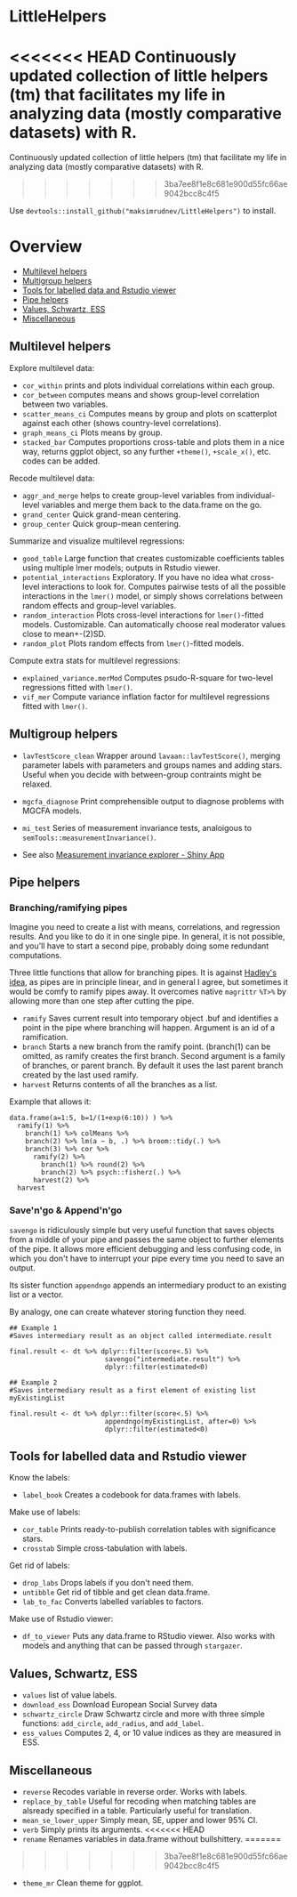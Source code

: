 

# LittleHelpers

<<<<<<< HEAD
Continuously updated collection of little helpers (tm) that facilitates my life in analyzing data (mostly comparative datasets) with R.
=======
Continuously updated collection of little helpers (tm) that facilitate my life in analyzing data (mostly comparative datasets) with R.
>>>>>>> 3ba7ee8f1e8c681e900d55fc66ae9042bcc8c4f5


Use `devtools::install_github("maksimrudnev/LittleHelpers")` to install.

# Overview

- [Multilevel helpers](#multilevel-helpers)
- [Multigroup helpers](#multigroup-helpers)
- [Tools for labelled data and Rstudio viewer](#tools-for-labelled-data-and-rstudio-viewer)
- [Pipe helpers](#pipe-helpers)
- [Values, Schwartz, ESS](#values-schwartz-ess)
- [Miscellaneous](#miscellaneous)

## Multilevel helpers

Explore multilevel data:

- `cor_within` prints and plots individual correlations within each group.
- `cor_between` computes means and shows group-level correlation between two variables.
- `scatter_means_ci` Computes means by group and plots on scatterplot against each other (shows country-level correlations).
- `graph_means_ci` Plots means by group.
- `stacked_bar` Computes proportions cross-table and plots them in a nice way, returns ggplot object, so any further `+theme()`, `+scale_x()`, etc. codes can be added.

Recode multilevel data:

- `aggr_and_merge` helps to create group-level variables from individual-level variables and merge them back to the data.frame on the go.
- `grand_center` Quick grand-mean centering.
- `group_center` Quick group-mean centering.

Summarize and visualize multilevel regressions:

- `good_table` Large function that creates customizable coefficients tables using multiple lmer models; outputs in Rstudio viewer.
- `potential_interactions` Exploratory. If you have no idea what cross-level interactions to look for. Computes pairwise tests of all the possible interactions in the `lmer()` model, or simply shows correlations between random effects and group-level variables.
- `random_interaction` Plots cross-level interactions for `lmer()`-fitted models. Customizable. Can automatically choose real moderator values close to mean+-(2)SD.
- `random_plot` Plots random effects from `lmer()`-fitted models.


Compute extra stats for multilevel regressions:

- `explained_variance.merMod` Computes psudo-R-square for two-level regressions fitted with `lmer()`.
- `vif_mer` Compute variance inflation factor for multilevel regressions fitted with `lmer()`.


## Multigroup helpers

- `lavTestScore_clean` Wrapper around `lavaan::lavTestScore()`, merging parameter labels with parameters and groups names and adding stars. Useful when you decide with between-group contraints might be relaxed.
- `mgcfa_diagnose` Print comprehensible output to diagnose problems with MGCFA models.
- `mi_test` Series of measurement invariance tests, analoigous to `semTools::measurementInvariance()`.

- See also [Measurement invariance explorer - Shiny App](https://github.com/MaksimRudnev/MIE)

## Pipe helpers

### Branching/ramifying pipes

Imagine you need to create a list with means, correlations, and regression results. And you like to do it in one single pipe. In general, it is not possible, and you'll have to start a second pipe, probably doing some redundant computations.

Three little functions that allow for branching pipes. It is against [Hadley's idea](http://r4ds.had.co.nz/pipes.html#when-not-to-use-the-pipe), as pipes are in principle linear, and in general I agree, but sometimes it would be comfy to ramify pipes away. It overcomes native `magrittr` `%T>%` by allowing more than one step after cutting the pipe.

- `ramify` Saves current result into temporary object .buf and identifies a point in the pipe where branching will happen. Argument is an id of a ramification.
- `branch` Starts a new branch from the ramify point. (branch(1) can be omitted, as ramify creates the first branch. Second argument is a family of branches, or parent branch. By default it uses the last parent branch created by the last used ramify.
- `harvest` Returns contents of all the branches as a list.

Example that allows it:

```
data.frame(a=1:5, b=1/(1+exp(6:10)) ) %>%
  ramify(1) %>%
    branch(1) %>% colMeans %>% 
    branch(2) %>% lm(a ~ b, .) %>% broom::tidy(.) %>% 
    branch(3) %>% cor %>%
      ramify(2) %>%
        branch(1) %>% round(2) %>%
        branch(2) %>% psych::fisherz(.) %>%
      harvest(2) %>%
  harvest
```



### Save'n'go & Append'n'go

`savengo` is ridiculously  simple but very useful function that saves objects from a middle of your pipe and passes the same object to further elements of the pipe. It allows more efficient debugging and less confusing code, in which you don't have to interrupt your pipe every time you need to save an output.

Its sister function `appendngo` appends an intermediary product to an existing list or a vector.

By analogy, one can create whatever storing function they need.



```
## Example 1
#Saves intermediary result as an object called intermediate.result

final.result <- dt %>% dplyr::filter(score<.5) %>%
                        savengo("intermediate.result") %>% 
                        dplyr::filter(estimated<0)
  
## Example 2
#Saves intermediary result as a first element of existing list myExistingList

final.result <- dt %>% dplyr::filter(score<.5) %>%
                        appendngo(myExistingList, after=0) %>% 
                        dplyr::filter(estimated<0)
```

## Tools for labelled data and Rstudio viewer

Know the labels:

- `label_book` Creates a codebook for data.frames with labels.

Make use of labels: 

- `cor_table` Prints ready-to-publish correlation tables with significance stars.
- `crosstab` Simple cross-tabulation with labels.

Get rid of labels:

- `drop_labs` Drops labels if you don't need them.
- `untibble` Get rid of tibble and get clean data.frame.
- `lab_to_fac` Converts labelled variables to factors.

Make use of Rstudio viewer:

- `df_to_viewer` Puts any data.frame to RStudio viewer. Also works with models and anything that can be passed through `stargazer`.


## Values, Schwartz, ESS

- `values` list of value labels.
- `download_ess` Download European Social Survey data
- `schwartz_circle` Draw Schwartz circle and more with three simple functions: `add_circle`, `add_radius`, and `add_label`.
- `ess_values` Computes 2, 4, or 10 value indices as they are measured in ESS.

## Miscellaneous

- `reverse` Recodes variable in reverse order. Works with labels.
- `replace_by_table` Useful for recoding when matching tables are alsready specified in a table. Particularly useful for translation.
- `mean_se_lower_upper` Simply mean, SE, upper and lower 95% CI.
- `verb` Simply prints its arguments.
<<<<<<< HEAD
- `rename` Renames variables in data.frame without bullshittery.
=======
>>>>>>> 3ba7ee8f1e8c681e900d55fc66ae9042bcc8c4f5
- `theme_mr` Clean theme for ggplot.
